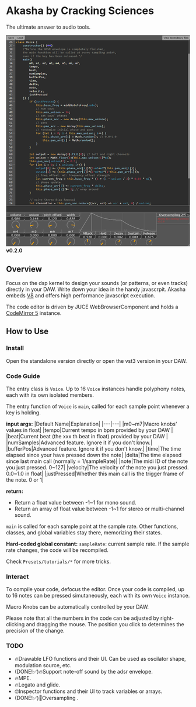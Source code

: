 # Akasha by Cracking Sciences

The ultimate answer to audio tools.

![snapshot](/Assets/snapshot_v0.2.0.png)
**v0.2.0**
## Overview

Focus on the dsp kernel to design your sounds (or patterns, or even tracks) directly in your DAW. Write down your idea in the handy javascrpit.
Akasha embeds [V8](https://v8.dev/) and offers high performance javascript execution.

The code editor is driven by JUCE WebBrowserComponent and holds a [CodeMirror 5](https://codemirror.net/5/) instance.

## How to Use

### Install
Open the standalone version directly or open the vst3 version in your DAW.


### Code Guide
The entry class is `Voice`. Up to 16 `Voice` instances handle polyphony notes, each with its own isolated members.

The entry function of `Voice` is `main`, called for each sample point whenever a key is holding.

**input args:**
|Default Name|Explanation|
|---|---|
|m0~m7|Macro knobs' values in float|
|tempo|Current tempo in bpm provided by your DAW |
|beat|Current beat (the xxx th beat in float) provided by your DAW |
|numSamples|Advanced feature. Ignore it if you don't know.|
|bufferPos|Advanced feature. Ignore it if you don't know.|
|time|The time elapsed since your have pressed down the note|
|delta|The time elapsed since last main call (normally = 1/sampleRate)|
|note|The midi ID of the note you just pressed. 0~127|
|velocity|The velocity of the note you just pressed. 0.0~1.0 in float|
|justPressed|Whether this main call is the trigger frame of the note. 0 or 1|

**return:** 
- Return a float value between -1~1 for mono sound.
- Return an array of float value between -1~1 for stereo or multi-channel sound.

`main` is called for each sample point at the sample rate. Other functions, classes, and global variables stay there, memorizing their states.

**Hard-coded global constant:**
`sampleRate`: current sample rate. If the sample rate changes, the code will be recompiled.


Check `Presets/tutorials/*` for more tricks.

### Interact

To compile your code, defocus the editor.
Once your code is compiled, up to 16 notes can be pressed simutaneously, each with its own `Voice` instance.

Macro Knobs can be automatically controlled by your DAW.

Please note that all the numbers in the code can be adjusted by right-clicking 
and dragging the mouse. The position you click to determines the precision of the change.

### TODO

- 🔥Drawable LFO functions and their UI. Can be used as oscilator shape, modulation source, etc. 
- (DONE!✅)🔥Support note-off sound by the adsr envelope.
- 🔥MPE.
- 🔥Legato and glide.
- 🤓Inspector functions and their UI to track variables or arrays. 
- (DONE!✅)🤔Oversampling .
